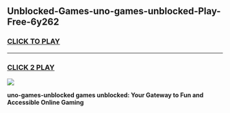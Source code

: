 
## Unblocked-Games-uno-games-unblocked-Play-Free-6y262
<h3>
<a href="https://premium76.site?title=uno-games-unblocked&ref=18A1">CLICK TO PLAY</a></h3>
<hr>

<h3>
<a href="https://premium76.site?title=uno-games-unblocked&ref=18A1">CLICK 2 PLAY</a>
  
</h3>

<a href="https://premium76.site?title=uno-games-unblocked&ref=18A1"><img src="https://clearcache.store/games.png"></a>


**uno-games-unblocked games unblocked: Your Gateway to Fun and Accessible Online Gaming**
